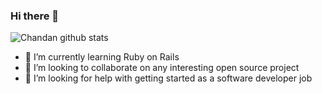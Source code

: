 ### Hi there 👋
![Chandan github stats](https://github-readme-stats.vercel.app/api?username=cjoshi015&show_icons=true)

- 🌱 I’m currently learning Ruby on Rails 
- 👯 I’m looking to collaborate on any interesting open source project
- 🤔 I’m looking for help with getting started as a software developer job
